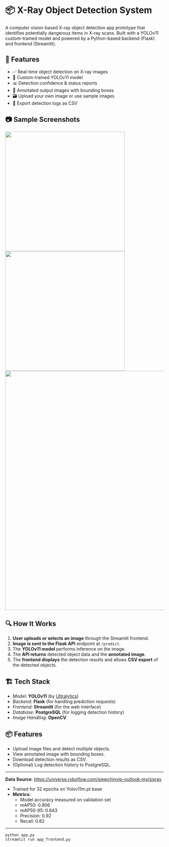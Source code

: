 # 📦 X-Ray Object Detection System

A computer vision-based X-ray object detection app prototype that identifies potentially dangerous items in X-ray scans. Built with a YOLOv11 custom-trained model and powered by a Python-based backend (Flask) and frontend (Streamlit).

## 🧠 Features

- ✅ Real-time object detection on X-ray images  
- 🧠 Custom-trained YOLOv11 model  
- 📊 Detection confidence & status reports  
- 📸 Annotated output images with bounding boxes  
- 🗃️ Upload your own image or use sample images  
- 💾 Export detection logs as CSV

## 📷 Sample Screenshots
<p align="left">
  <img src="https://github.com/user-attachments/assets/2b4f2ecd-38be-4e12-a894-290ce9b51c5e" width="380"/>
  <img src="https://github.com/user-attachments/assets/25daa5c4-95aa-42b7-ab1a-3e1770674f03" width="380"/>
  <img src="https://github.com/user-attachments/assets/f0a99420-bfb4-4fa7-b5ae-04b420609b8d" width="760"/>
</p>

## 🔍 How It Works

1. **User uploads or selects an image** through the Streamlit frontend.
2. **Image is sent to the Flask API** endpoint at `/predict`.
3. The **YOLOv11 model** performs inference on the image.
4. The **API returns** detected object data and the **annotated image**.
5. The **frontend displays** the detection results and allows **CSV export** of the detected objects.


## 🏗️ Tech Stack

- *Model:* **YOLOv11** (by [Ultralytics](https://github.com/ultralytics))
- *Backend:* **Flask** (for handling prediction requests)
- *Frontend:* **Streamlit** (for the web interface)
- *Database:* **PostgreSQL** (for logging detection history)
- *Image Handling:* **OpenCV**

## 📦 Features

- Upload image files and detect multiple objects.
- View annotated image with bounding boxes.
- Download detection results as CSV.
- (Optional) Log detection history to PostgreSQL.

---

**Data Source**: https://universe.roboflow.com/siewchinyip-outlook-my/sixray
    
 - Trained for 32 epochs on Yolov11m.pt base
 - **Metrics:**
     - Model accuracy measured on validation set
     - mAP50: 0.906
     - mAP50-95: 0.643
     - Precision: 0.92
     - Recall: 0.82

---

```
python app.py
streamlit run app_frontend.py
```
